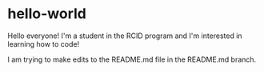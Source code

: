 # hello-world
Hello everyone! I'm a student in the RCID program and I'm interested in learning how to code!

I am trying to make edits to the README.md file in the README.md branch. 
